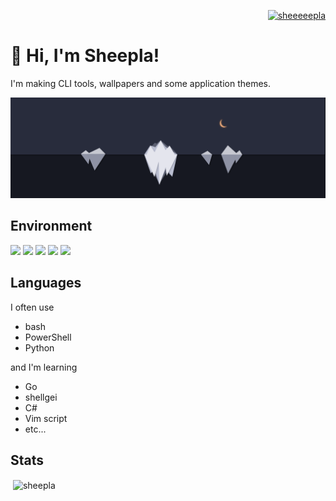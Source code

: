 <p align="right"> <a href="https://twitter.com/sheeeeepla" target="blank"><img src="https://img.shields.io/twitter/follow/sheeeeepla?logo=twitter&style=flat-square" alt="sheeeeepla" /></a> </p>

# 🐑 Hi, I'm Sheepla!

I'm making CLI tools, wallpapers and some application themes.

<img src="./img/banner.png"/>

## Environment

<img src="https://img.shields.io/static/v1?label=OS&message=Windows/Arch%20Linux&color=blue&style=flat-square"/> <img src="https://img.shields.io/static/v1?label=WM&message=i3-gaps&color=lightgray&style=flat-square"/> <img src="https://img.shields.io/static/v1?label=Editor&message=Vim/NeoVim&color=green&style=flat-square"/> <img src="https://img.shields.io/static/v1?label=Browser&message=Firefox&color=orange&style=flat-square"/> <img src="https://img.shields.io/static/v1?label=Keyboard&message=HHKB&color=lightgray&style=flat-square"/>


## Languages

I often use

- bash
- PowerShell
- Python

and I'm learning

- Go
- shellgei
- C#
- Vim script
- etc...


## Stats

<p>&nbsp;<img align="center" src="https://github-readme-stats.vercel.app/api?username=sheepla&show_icons=true&locale=en&theme=tokyonight" alt="sheepla" href="" /></p>
